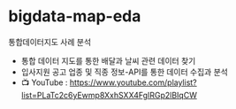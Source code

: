 # bigdata-map-eda
통합데이터지도 사례 분석

* 통합 데이터 지도를 통한 배달과 날씨 관련 데이터 찾기
* 입사지원 공고 업종 및 직종 정보-API를 통한 데이터 수집과 분석
* 📺 YouTube : https://www.youtube.com/playlist?list=PLaTc2c6yEwmp8XxhSXX4FgIRGp2lBIqCW